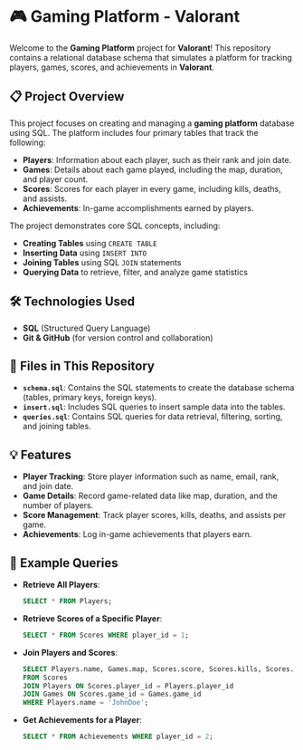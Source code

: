 # 🎮 Gaming Platform - Valorant

Welcome to the **Gaming Platform** project for **Valorant**! This repository contains a relational database schema that simulates a platform for tracking players, games, scores, and achievements in **Valorant**.

## 📋 Project Overview

This project focuses on creating and managing a **gaming platform** database using SQL. The platform includes four primary tables that track the following:

- **Players**: Information about each player, such as their rank and join date.
- **Games**: Details about each game played, including the map, duration, and player count.
- **Scores**: Scores for each player in every game, including kills, deaths, and assists.
- **Achievements**: In-game accomplishments earned by players.

The project demonstrates core SQL concepts, including:

- **Creating Tables** using `CREATE TABLE`
- **Inserting Data** using `INSERT INTO`
- **Joining Tables** using SQL `JOIN` statements
- **Querying Data** to retrieve, filter, and analyze game statistics

## 🛠 Technologies Used

- **SQL** (Structured Query Language)
- **Git & GitHub** (for version control and collaboration)

## 📂 Files in This Repository

- **`schema.sql`**: Contains the SQL statements to create the database schema (tables, primary keys, foreign keys).
- **`insert.sql`**: Includes SQL queries to insert sample data into the tables.
- **`queries.sql`**: Contains SQL queries for data retrieval, filtering, sorting, and joining tables.

## 💡 Features

- **Player Tracking**: Store player information such as name, email, rank, and join date.
- **Game Details**: Record game-related data like map, duration, and the number of players.
- **Score Management**: Track player scores, kills, deaths, and assists per game.
- **Achievements**: Log in-game achievements that players earn.

## 📝 Example Queries

- **Retrieve All Players**:
    ```sql
    SELECT * FROM Players;
    ```

- **Retrieve Scores of a Specific Player**:
    ```sql
    SELECT * FROM Scores WHERE player_id = 1;
    ```

- **Join Players and Scores**:
    ```sql
    SELECT Players.name, Games.map, Scores.score, Scores.kills, Scores.deaths
    FROM Scores
    JOIN Players ON Scores.player_id = Players.player_id
    JOIN Games ON Scores.game_id = Games.game_id
    WHERE Players.name = 'JohnDoe';
    ```

- **Get Achievements for a Player**:
    ```sql
    SELECT * FROM Achievements WHERE player_id = 2;
    ```
